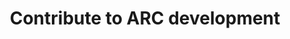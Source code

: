---
title: Contribute to ARC development 
summary: You want to contribute to our Annotated Research Context (ARC) concept or tools? Find out more.
icon: tabler:adjustments-cog
href: "/articles/arc-development"
---